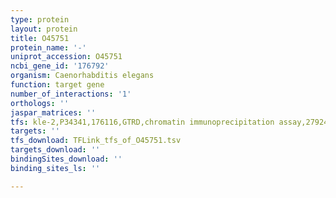 ```yaml
---
type: protein
layout: protein
title: O45751
protein_name: '-'
uniprot_accession: O45751
ncbi_gene_id: '176792'
organism: Caenorhabditis elegans
function: target gene
number_of_interactions: '1'
orthologs: ''
jaspar_matrices: ''
tfs: kle-2,P34341,176116,GTRD,chromatin immunoprecipitation assay,27924024%5Buid%5D,No
targets: ''
tfs_download: TFLink_tfs_of_O45751.tsv
targets_download: ''
bindingSites_download: ''
binding_sites_ls: ''

---
```

